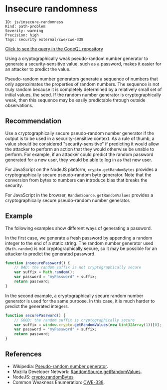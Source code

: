 # Insecure randomness

```
ID: js/insecure-randomness
Kind: path-problem
Severity: warning
Precision: high
Tags: security external/cwe/cwe-338

```
[Click to see the query in the CodeQL repository](https://github.com/github/codeql/tree/main/javascript/ql/src/Security/CWE-338/InsecureRandomness.ql)

Using a cryptographically weak pseudo-random number generator to generate a security-sensitive value, such as a password, makes it easier for an attacker to predict the value.

Pseudo-random number generators generate a sequence of numbers that only approximates the properties of random numbers. The sequence is not truly random because it is completely determined by a relatively small set of initial values, the seed. If the random number generator is cryptographically weak, then this sequence may be easily predictable through outside observations.


## Recommendation
Use a cryptographically secure pseudo-random number generator if the output is to be used in a security-sensitive context. As a rule of thumb, a value should be considered "security-sensitive" if predicting it would allow the attacker to perform an action that they would otherwise be unable to perform. For example, if an attacker could predict the random password generated for a new user, they would be able to log in as that new user.

For JavaScript on the NodeJS platform, `crypto.getRandomBytes` provides a cryptographically secure pseudo-random byte generator. Note that the conversion from bytes to numbers can introduce bias that breaks the security.

For JavaScript in the browser, `RandomSource.getRandomValues` provides a cryptographically secure pseudo-random number generator.


## Example
The following examples show different ways of generating a password.

In the first case, we generate a fresh password by appending a random integer to the end of a static string. The random number generator used (`Math.random`) is not cryptographically secure, so it may be possible for an attacker to predict the generated password.


```javascript
function insecurePassword() {
    // BAD: the random suffix is not cryptographically secure
    var suffix = Math.random();
    var password = "myPassword" + suffix;
    return password;
}

```
In the second example, a cryptographically secure random number generator is used for the same purpose. In this case, it is much harder to predict the generated integers.


```javascript
function securePassword() {
    // GOOD: the random suffix is cryptographically secure
    var suffix = window.crypto.getRandomValues(new Uint32Array(1))[0];
    var password = "myPassword" + suffix;
    return password;
}

```

## References
* Wikipedia: [Pseudo-random number generator](http://en.wikipedia.org/wiki/Pseudorandom_number_generator).
* Mozilla Developer Network: [RandomSource.getRandomValues](https://developer.mozilla.org/en-US/docs/Web/API/RandomSource/getRandomValues).
* NodeJS: [crypto.randomBytes](https://nodejs.org/api/crypto.html#crypto_crypto_randombytes_size_callback)
* Common Weakness Enumeration: [CWE-338](https://cwe.mitre.org/data/definitions/338.html).